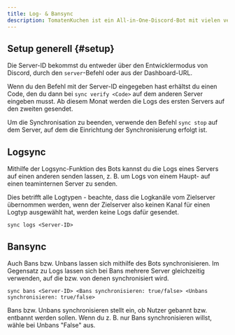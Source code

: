 ```yaml
---
title: Log- & Bansync
description: TomatenKuchen ist ein All-in-One-Discord-Bot mit vielen verschiedenen Funktionen. Der Bot kann auch Logs und Bans sowie Unbans über mehrere Server hinweg synchronisieren.
---
```


## Setup generell {#setup}

Die Server-ID bekommst du entweder über den Entwicklermodus von Discord, durch den `server`-Befehl oder aus der Dashboard-URL.

Wenn du den Befehl mit der Server-ID eingegeben hast erhältst du einen Code, den du dann bei `sync verify <Code>` auf dem anderen Server eingeben musst.
Ab diesem Monat werden die Logs des ersten Servers auf den zweiten gesendet.

Um die Synchronisation zu beenden, verwende den Befehl `sync stop` auf dem Server, auf dem die Einrichtung der Synchronisierung erfolgt ist.

## Logsync

Mithilfe der Logsync-Funktion des Bots kannst du die Logs eines Servers auf einen anderen senden lassen, z. B. um Logs von einem Haupt- auf einen teaminternen Server zu senden.

Dies betrifft alle Logtypen - beachte, dass die Logkanäle vom Zielserver übernommen werden, wenn der Zielserver also keinen Kanal für einen Logtyp ausgewählt hat, werden keine Logs dafür gesendet.

`sync logs <Server-ID>`

## Bansync

Auch Bans bzw. Unbans lassen sich mithilfe des Bots synchronisieren. Im Gegensatz zu Logs lassen sich bei Bans mehrere Server gleichzeitig verwenden, auf die bzw. von denen synchronisiert wird.

`sync bans <Server-ID> <Bans synchronisieren: true/false> <Unbans synchronisieren: true/false>`

Bans bzw. Unbans synchronisieren stellt ein, ob Nutzer gebannt bzw. entbannt werden sollen. Wenn du z. B. nur Bans synchronisieren willst, wähle bei Unbans "False" aus.
